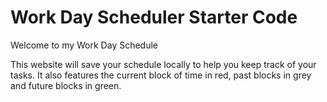 # Work Day Scheduler Starter Code
Welcome to my Work Day Schedule

This website will save your schedule locally to help you keep track of your tasks. It also features the current block of time in red, past blocks in grey and future blocks in green.

